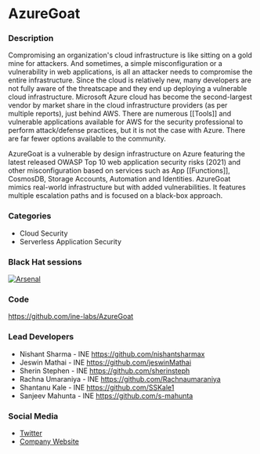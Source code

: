 # AzureGoat

### Description
Compromising an organization's cloud infrastructure is like sitting on a gold mine for attackers. And sometimes, a simple misconfiguration or a vulnerability in web applications, is all an attacker needs to compromise the entire infrastructure. Since the cloud is relatively new, many developers are not fully aware of the threatscape and they end up deploying a vulnerable cloud infrastructure. Microsoft Azure cloud has become the second-largest vendor by market share in the cloud infrastructure providers (as per multiple reports), just behind AWS. There are numerous [[Tools]] and vulnerable applications available for AWS for the security professional to perform attack/defense practices, but it is not the case with Azure. There are far fewer options available to the community.

AzureGoat is a vulnerable by design infrastructure on Azure featuring the latest released OWASP Top 10 web application security risks (2021) and other misconfiguration based on services such as App [[Functions]], CosmosDB, Storage Accounts, Automation and Identities. AzureGoat mimics real-world infrastructure but with added vulnerabilities. It features multiple escalation paths and is focused on a black-box approach.

### Categories
* Cloud Security
* Serverless Application Security

### Black Hat sessions
[![Arsenal](https://raw.githubusercontent.com/toolswatch/badges/master/arsenal/usa/2022.svg)](https://www.blackhat.com/us-22/arsenal/schedule/index.html#azuregoat--a-damn-vulnerable-azure-infrastructure-28000)

### Code
https://github.com/ine-labs/AzureGoat

### Lead Developers
* Nishant Sharma - INE https://github.com/nishantsharmax
* Jeswin Mathai - INE https://github.com/jeswinMathai
* Sherin Stephen - INE https://github.com/sherinsteph
* Rachna Umaraniya - INE https://github.com/Rachnaumaraniya
* Shantanu Kale - INE https://github.com/SSKale1
* Sanjeev Mahunta - INE https://github.com/s-mahunta

### Social Media
* [Twitter](https://twitter.com/ine)
* [Company Website](https://ine.com/)

